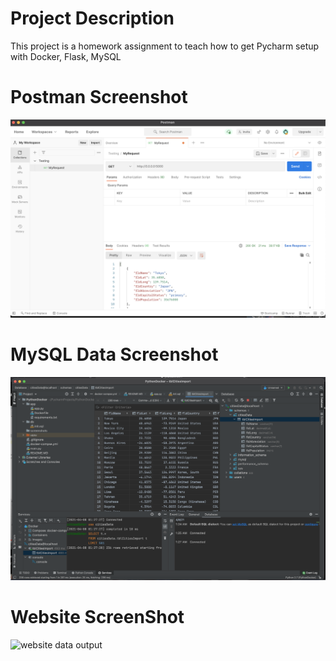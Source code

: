 # Project Description
This project is a homework assignment to teach how to get Pycharm setup with Docker, Flask, MySQL

# Postman Screenshot
![postman request output](screenshots/postman.png)

# MySQL Data Screenshot
![mysql data output](screenshots/pycharm.png)

# Website ScreenShot
![website data output](screenshots/.png)
